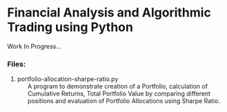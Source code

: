 # Financial Analysis and Algorithmic Trading using Python
<p>Work In Progress...</p>

### Files:
<ol>
  <li>
    portfolio-allocation-sharpe-ratio.py
    <ul>
      A program to demonstrate creation of a Portfolio, calculation of Cumulative Returns, Total Portfolio Value by comparing different positions and evaluation of Portfolio Allocations using Sharpe Ratio.
    </ul>
  </li>
</ol>
